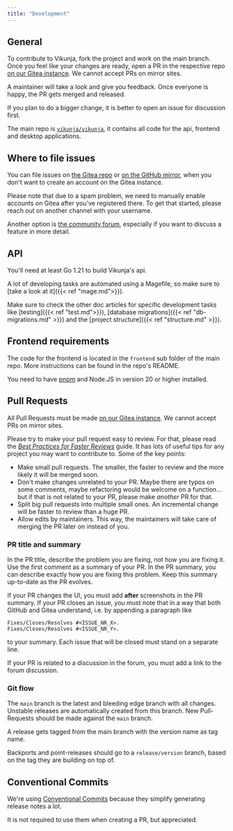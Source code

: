 ```yaml
---
title: "Development"
---
```


## General

To contribute to Vikunja, fork the project and work on the main branch.
Once you feel like your changes are ready, open a PR in the respective repo [on our Gitea instance](https://kolaente.dev/vikunja).
We cannot accept PRs on mirror sites.

A maintainer will take a look and give you feedback. Once everyone is happy, the PR gets merged and released.

If you plan to do a bigger change, it is better to open an issue for discussion first.

The main repo is [`vikunja/vikunja`](https://kolaente.dev/vikunja/vikunja), it contains all code for the api, frontend and desktop applications.

## Where to file issues

You can file issues on [the Gitea repo](https://kolaente.dev/vikunja/vikunja) or [on the GitHub mirror](https://github.com/go-vikunja/vikunja), when you don't want to create an account on the Gitea instance.

Please note that due to a spam problem, we need to manually enable accounts on Gitea after you've registered there.
To get that started, please reach out on another channel with your username.

Another option is [the community forum](https://community.vikunja.io), especially if you want to discuss a feature in more detail.

## API

You'll need at least Go 1.21 to build Vikunja's api.

A lot of developing tasks are automated using a Magefile, so make sure to [take a look at it]({{< ref "mage.md">}}).

Make sure to check the other doc articles for specific development tasks like [testing]({{< ref "test.md">}}),
[database migrations]({{< ref "db-migrations.md" >}}) and the [project structure]({{< ref "structure.md" >}}).

## Frontend requirements

The code for the frontend is located in the `frontend` sub folder of the main repo.
More instructions can be found in the repo's README.

You need to have [pnpm](https://pnpm.io/) and Node.JS in version 20 or higher installed.

## Pull Requests

All Pull Requests must be made [on our Gitea instance](https://kolaente.dev/vikunja).
We cannot accept PRs on mirror sites.

Please try to make your pull request easy to review.
For that, please read the [*Best Practices for Faster Reviews*](https://github.com/kubernetes/community/blob/261cb0fd089b64002c91e8eddceebf032462ccd6/contributors/guide/pull-requests.md#best-practices-for-faster-reviews) guide.
It has lots of useful tips for any project you may want to contribute to.
Some of the key points:

- Make small pull requests.
  The smaller, the faster to review and the more likely it will be merged soon.
- Don't make changes unrelated to your PR.
  Maybe there are typos on some comments, maybe refactoring would be welcome on a function…
  but if that is not related to your PR, please make *another* PR for that.
- Split big pull requests into multiple small ones.
  An incremental change will be faster to review than a huge PR.
- Allow edits by maintainers. This way, the maintainers will take care of merging the PR later on instead of you.

### PR title and summary

In the PR title, describe the problem you are fixing, not how you are fixing it.
Use the first comment as a summary of your PR.
In the PR summary, you can describe exactly how you are fixing this problem.
Keep this summary up-to-date as the PR evolves.

If your PR changes the UI, you must add **after** screenshots in the PR summary.
If your PR closes an issue, you must note that in a way that both GitHub and Gitea understand, i.e. by appending a paragraph like

```text
Fixes/Closes/Resolves #<ISSUE_NR_X>.
Fixes/Closes/Resolves #<ISSUE_NR_Y>.
```

to your summary.
Each issue that will be closed must stand on a separate line.

If your PR is related to a discussion in the forum, you must add a link to the forum discussion.

### Git flow

The `main` branch is the latest and bleeding edge branch with all changes. Unstable releases are automatically created from this branch.
New Pull-Requests should be made against the `main` branch.

A release gets tagged from the main branch with the version name as tag name.

Backports and point-releases should go to a `release/version` branch, based on the tag they are building on top of.

## Conventional Commits

We're using [Conventional Commits](https://www.conventionalcommits.org/en/v1.0.0/) because they simplify generating release notes a lot.

It is not required to use them when creating a PR, but appreciated.
